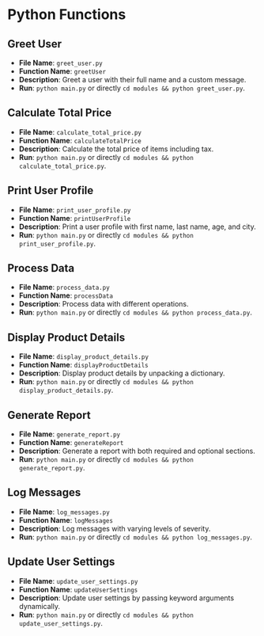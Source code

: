 # Python Functions

## Greet User
- **File Name**: `greet_user.py`
- **Function Name**: `greetUser`
- **Description**: Greet a user with their full name and a custom message.
- **Run**: `python main.py` or directly `cd modules && python greet_user.py`.

## Calculate Total Price
- **File Name**: `calculate_total_price.py`
- **Function Name**: `calculateTotalPrice`
- **Description**: Calculate the total price of items including tax.
- **Run**: `python main.py` or directly `cd modules && python calculate_total_price.py`.

## Print User Profile
- **File Name**: `print_user_profile.py`
- **Function Name**: `printUserProfile`
- **Description**: Print a user profile with first name, last name, age, and city.
- **Run**: `python main.py` or directly `cd modules && python print_user_profile.py`.

## Process Data
- **File Name**: `process_data.py`
- **Function Name**: `processData`
- **Description**: Process data with different operations.
- **Run**: `python main.py` or directly `cd modules && python process_data.py`.

## Display Product Details
- **File Name**: `display_product_details.py`
- **Function Name**: `displayProductDetails`
- **Description**: Display product details by unpacking a dictionary.
- **Run**: `python main.py` or directly `cd modules && python display_product_details.py`.

## Generate Report
- **File Name**: `generate_report.py`
- **Function Name**: `generateReport`
- **Description**: Generate a report with both required and optional sections.
- **Run**: `python main.py` or directly `cd modules && python generate_report.py`.

## Log Messages
- **File Name**: `log_messages.py`
- **Function Name**: `logMessages`
- **Description**: Log messages with varying levels of severity.
- **Run**: `python main.py` or directly `cd modules && python log_messages.py`.

## Update User Settings
- **File Name**: `update_user_settings.py`
- **Function Name**: `updateUserSettings`
- **Description**: Update user settings by passing keyword arguments dynamically.
- **Run**: `python main.py` or directly `cd modules && python update_user_settings.py`.
